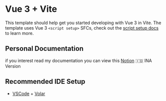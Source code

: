 # Vue 3 + Vite

This template should help get you started developing with Vue 3 in Vite. The template uses Vue 3 `<script setup>` SFCs, check out the [script setup docs](https://v3.vuejs.org/api/sfc-script-setup.html#sfc-script-setup) to learn more.

## Personal Documentation
if you interest read my documentation you can view this [Notion](https://indecisive-ball-fd3.notion.site/08bd29bc63b24204b48e9c0894175c11?v=05696adafde04bb6a109c492ad020ad7) 🇮🇩 INA Version

## Recommended IDE Setup

- [VSCode](https://code.visualstudio.com/) + [Volar](https://marketplace.visualstudio.com/items?itemName=johnsoncodehk.volar)
